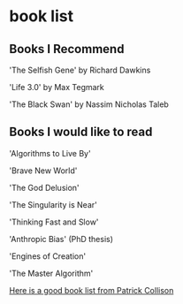 # book list

## Books I Recommend

'The Selfish Gene' by Richard Dawkins

'Life 3.0' by Max Tegmark

'The Black Swan' by Nassim Nicholas Taleb

## Books I would like to read

'Algorithms to Live By'

'Brave New World'

'The God Delusion'

'The Singularity is Near'

'Thinking Fast and Slow'

'Anthropic Bias' (PhD thesis)

'Engines of Creation'

'The Master Algorithm'

[Here is a good book list from Patrick Collison](https://patrickcollison.com/bookshelf)

